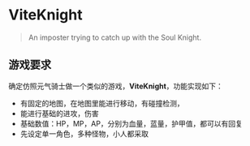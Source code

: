 # ViteKnight
>An imposter trying to catch up with the Soul Knight.

## 游戏要求

确定仿照元气骑士做一个类似的游戏，**ViteKnight**，功能实现如下：

- 有固定的地图，在地图里能进行移动，有碰撞检测，
- 能进行基础的进攻，伤害
- 基础数值：HP，MP，AP，分别为血量，蓝量，护甲值，都可以有回复
- 先设定单一角色，多种怪物，小人都采取
